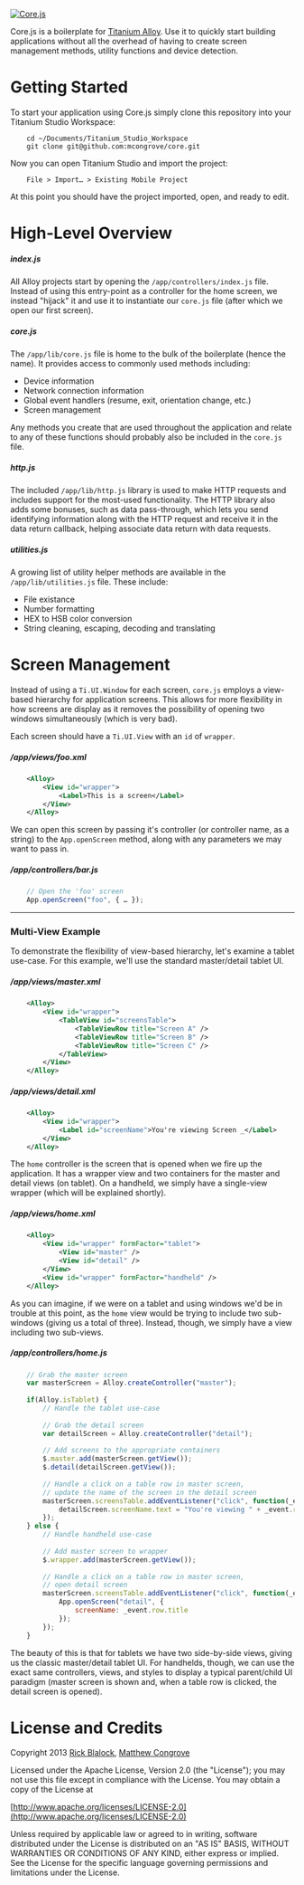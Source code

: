 [![Core.js](https://github.com/mcongrove/core/raw/master/corejs.png)](https://github.com/mcongrove/core)

Core.js is a boilerplate for [Titanium Alloy](https://github.com/appcelerator/alloy). Use it to quickly start building applications without all the overhead of having to create screen management methods, utility functions and device detection.

Getting Started
===============

To start your application using Core.js simply clone this repository into your Titanium Studio Workspace:

```
	cd ~/Documents/Titanium_Studio_Workspace
	git clone git@github.com:mcongrove/core.git
```

Now you can open Titanium Studio and import the project:

```
	File > Import… > Existing Mobile Project
```

At this point you should have the project imported, open, and ready to edit.

High-Level Overview
===================

##### index.js

All Alloy projects start by opening the `/app/controllers/index.js` file. Instead of using this entry-point as a controller for the home screen, we instead "hijack" it and use it to instantiate our `core.js` file (after which we open our first screen).

##### core.js

The `/app/lib/core.js` file is home to the bulk of the boilerplate (hence the name). It provides access to commonly used methods including:

 * Device information
 * Network connection information
 * Global event handlers (resume, exit, orientation change, etc.)
 * Screen management

Any methods you create that are used throughout the application and relate to any of these functions should probably also be included in the `core.js` file.

##### http.js

The included `/app/lib/http.js` library is used to make HTTP requests and includes support for the most-used functionality. The HTTP library also adds some bonuses, such as data pass-through, which lets you send identifying information along with the HTTP request and receive it in the data return callback, helping associate data return with data requests.

##### utilities.js

A growing list of utility helper methods are available in the `/app/lib/utilities.js` file. These include:

 * File existance
 * Number formatting
 * HEX to HSB color conversion
 * String cleaning, escaping, decoding and translating

Screen Management
=================

Instead of using a `Ti.UI.Window` for each screen, `core.js` employs a view-based hierarchy for application screens. This allows for more flexibility in how screens are display as it removes the possibility of opening two windows simultaneously (which is very bad).

Each screen should have a `Ti.UI.View` with an `id` of `wrapper`.

##### /app/views/foo.xml

```xml
	<Alloy>
		<View id="wrapper">
			<Label>This is a screen</Label>
		</View>
	</Alloy>
```

We can open this screen by passing it's controller (or controller name, as a string) to the `App.openScreen` method, along with any parameters we may want to pass in.

##### /app/controllers/bar.js

```javascript
	// Open the 'foo' screen
	App.openScreen("foo", { … });
```

---

### Multi-View Example

To demonstrate the flexibility of view-based hierarchy, let's examine a tablet use-case. For this example, we'll use the standard master/detail tablet UI.

##### /app/views/master.xml

```xml
	<Alloy>
		<View id="wrapper">
			<TableView id="screensTable">
				<TableViewRow title="Screen A" />
				<TableViewRow title="Screen B" />
				<TableViewRow title="Screen C" />
			</TableView>
		</View>
	</Alloy>
```

##### /app/views/detail.xml

```xml
	<Alloy>
		<View id="wrapper">
			<Label id="screenName">You're viewing Screen _</Label>
		</View>
	</Alloy>
```

The `home` controller is the screen that is opened when we fire up the application. It has a wrapper view and two containers for the master and detail views (on tablet). On a handheld, we simply have a single-view wrapper (which will be explained shortly).

##### /app/views/home.xml

```xml
	<Alloy>
		<View id="wrapper" formFactor="tablet">
			<View id="master" />
			<View id="detail" />
		</View>
		<View id="wrapper" formFactor="handheld" />
	</Alloy>
```

As you can imagine, if we were on a tablet and using windows we'd be in trouble at this point, as the `home` view would be trying to include two sub-windows (giving us a total of three). Instead, though, we simply have a view including two sub-views.

##### /app/controllers/home.js

```javascript
	// Grab the master screen
	var masterScreen = Alloy.createController("master");
	
	if(Alloy.isTablet) {
		// Handle the tablet use-case
		
		// Grab the detail screen
		var detailScreen = Alloy.createController("detail");
		
		// Add screens to the appropriate containers
		$.master.add(masterScreen.getView());
		$.detail(detailScreen.getView());
		
		// Handle a click on a table row in master screen,
		// update the name of the screen in the detail screen
		masterScreen.screensTable.addEventListener("click", function(_event) {
			detailScreen.screenName.text = "You're viewing " + _event.row.title;
		});
	} else {
		// Handle handheld use-case
		
		// Add master screen to wrapper
		$.wrapper.add(masterScreen.getView());
		
		// Handle a click on a table row in master screen,
		// open detail screen
		masterScreen.screensTable.addEventListener("click", function(_event) {
			App.openScreen("detail", {
				screenName: _event.row.title
			});
		});
	}
```

The beauty of this is that for tablets we have two side-by-side views, giving us the classic master/detail tablet UI. For handhelds, though, we can use the exact same controllers, views, and styles to display a typical parent/child UI paradigm (master screen is shown and, when a table row is clicked, the detail screen is opened).

License and Credits
===================

Copyright 2013 [Rick Blalock](https://github.com/rblalock), [Matthew Congrove](https://github.com/mcongrove)

Licensed under the Apache License, Version 2.0 (the "License");
you may not use this file except in compliance with the License.
You may obtain a copy of the License at

   [http://www.apache.org/licenses/LICENSE-2.0](http://www.apache.org/licenses/LICENSE-2.0)

Unless required by applicable law or agreed to in writing, software
distributed under the License is distributed on an "AS IS" BASIS,
WITHOUT WARRANTIES OR CONDITIONS OF ANY KIND, either express or implied.
See the License for the specific language governing permissions and
limitations under the License.